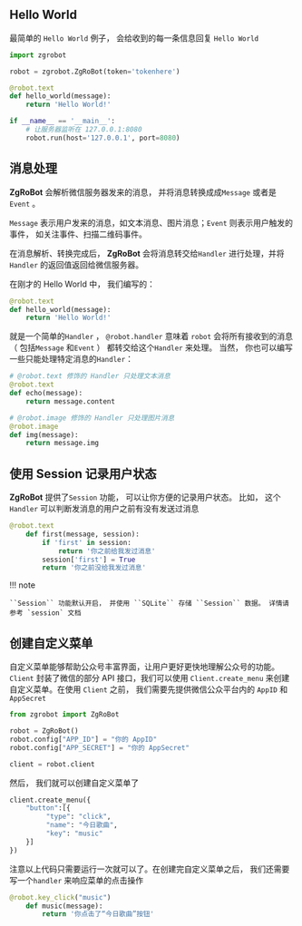 ## Hello World
最简单的 `Hello World` 例子， 会给收到的每一条信息回复 `Hello World`

```py title="hello.py" linenums="1"
import zgrobot

robot = zgrobot.ZgRoBot(token='tokenhere')

@robot.text
def hello_world(message):
    return 'Hello World!'

if __name__ == '__main__':
    # 让服务器监听在 127.0.0.1:8080
    robot.run(host='127.0.0.1', port=8080)
```

## 消息处理

**ZgRoBot** 会解析微信服务器发来的消息， 并将消息转换成成`Message` 或者是`Event` 。

`Message` 表示用户发来的消息，如文本消息、图片消息；`Event` 则表示用户触发的事件， 如关注事件、扫描二维码事件。

在消息解析、转换完成后， **ZgRoBot** 会将消息转交给`Handler` 进行处理，并将`Handler` 的返回值返回给微信服务器。

在刚才的 Hello World 中， 我们编写的：

```py title="hello.py" linenums="5"
@robot.text
def hello_world(message):
    return 'Hello World!'
```

就是一个简单的`Handler` ， ``@robot.handler`` 意味着 ``robot`` 会将所有接收到的消息（ 包括`Message` 和`Event` ） 都转交给这个`Handler` 来处理。
当然， 你也可以编写一些只能处理特定消息的`Handler`： 

```py title="handler.py"
# @robot.text 修饰的 Handler 只处理文本消息
@robot.text
def echo(message):
    return message.content

# @robot.image 修饰的 Handler 只处理图片消息
@robot.image
def img(message):
    return message.img

```

## 使用 Session 记录用户状态
**ZgRoBot** 提供了`Session` 功能， 可以让你方便的记录用户状态。
比如， 这个`Handler` 可以判断发消息的用户之前有没有发送过消息

```py title="session.py"
@robot.text
    def first(message, session):
        if 'first' in session:
            return '你之前给我发过消息'
        session['first'] = True
        return '你之前没给我发过消息'
```

!!! note 

    ``Session`` 功能默认开启， 并使用 ``SQLite`` 存储 ``Session`` 数据。 详情请参考 `session` 文档

## 创建自定义菜单
自定义菜单能够帮助公众号丰富界面，让用户更好更快地理解公众号的功能。 `Client` 封装了微信的部分 API 接口，我们可以使用 `Client.create_menu`
来创建自定义菜单。在使用 ``Client`` 之前， 我们需要先提供微信公众平台内的 ``AppID`` 和 ``AppSecret`` 

```py title="menu.py" linenums="1"
from zgrobot import ZgRoBot

robot = ZgRoBot()
robot.config["APP_ID"] = "你的 AppID"
robot.config["APP_SECRET"] = "你的 AppSecret"

client = robot.client
```

然后， 我们就可以创建自定义菜单了

```py title="menu.py" linenums="8"
client.create_menu({
    "button":[{	
         "type": "click",
         "name": "今日歌曲",
         "key": "music"
    }]
})
```


注意以上代码只需要运行一次就可以了。在创建完自定义菜单之后， 我们还需要写一个`handler` 来响应菜单的点击操作

```py title="menu.py" linenums="15"
@robot.key_click("music")
    def music(message):
        return '你点击了“今日歌曲”按钮'
```


